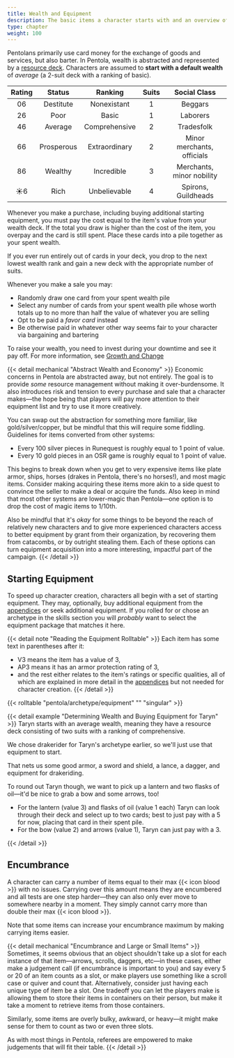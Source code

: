 ```yaml
---
title: Wealth and Equipment
description: The basic items a character starts with and an overview of their place in the economy
type: chapter
weight: 100
---
```


Pentolans primarily use card money for the exchange of goods and services, but also barter.
In Pentola, wealth is abstracted and represented by a [resource deck](/01-core-mechanics/resource-decks).
Characters are assumed to **start with a default wealth** of _average_ (a 2-suit deck with a ranking of basic).

| Rating |   Status   |    Ranking    | Suits |        Social Class        |
|:------:|:----------:|:-------------:|:-----:|:--------------------------:|
| 06     | Destitute  | Nonexistant   |   1   | Beggars                    |
| 26     | Poor       | Basic         |   1   | Laborers                   |
| 46     | Average    | Comprehensive |   2   | Tradesfolk                 |
| 66     | Prosperous | Extraordinary |   2   | Minor merchants, officials |
| 86     | Wealthy    | Incredible    |   3   | Merchants, minor nobility  |
| ☀️️️6     | Rich       | Unbelievable |   4   | Spirons, Guildheads        |

Whenever you make a purchase, including buying additional starting equipment, you must pay the cost equal to the item's value from your wealth deck.
If the total you draw is higher than the cost of the item, you overpay and the card is still spent.
Place these cards into a pile together as your spent wealth.

If you ever run entirely out of cards in your deck, you drop to the next lowest wealth rank and gain a new deck with the appropriate number of suits.

Whenever you make a sale you may:

- Randomly draw one card from your spent wealth pile
- Select any number of cards from your spent wealth pile whose worth totals up to no more than half the value of whatever you are selling
- Opt to be paid a _favor card_ instead
- Be otherwise paid in whatever other way seems fair to your character via bargaining and bartering

To raise your wealth, you need to invest during your downtime and see it pay off.
For more information, see [Growth and Change](/02-character-creation/growth-and-change/)

<!-- TODO: Fill out favor cards

## Favor Cards

When a character opts to be paid with a favor card the referee deals them a card from the Favors Deck.
This is a special full deck of Pentolan cards each of which is simultaneously currency _and_ a minor one-use magical item.
To trigger the card's effect you must tear it in half, destroying it irrevocably.

If the value of the favor card is _less_ than the value of whatever is being sold you may try to convince the purchaser to offer another card instead (by haggling, intimidating, reasoning, etc).
You may try to convince them to draw an _additional_ card, but the test will be one step harder.

If the value  of the favor card is _higher_ than the value of whatever is being sold the buyer is overpaying for some reason—they may or may not be aware that they're overpaying depending on the context.

| Card | Effect |
|:----:|:-------|
|  1 ♠  | TODO
|  2 ♠  | TODO
|  3 ♠  | TODO
|  4 ♠  | TODO
|  5 ♠  | TODO
|  6 ♠  | TODO
|  7 ♠  | TODO
|  J ♠  | Remove a blemish or scar from self.
|  K ♠  | Remove the need to breathe for self for an hour.
|  Q ♠  | Nourish self for a week as if having eaten delicious, hearty meals every day.
|  1 ♥  | TODO
|  2 ♥  | TODO
|  3 ♥  | TODO
|  4 ♥  | TODO
|  5 ♥  | TODO
|  6 ♥  | TODO
|  7 ♥  | TODO
|  J ♥  | TODO
|  K ♥  | TODO
|  Q ♥  | TODO
|  1 ♣  | TODO
|  2 ♣  | TODO
|  3 ♣  | TODO
|  4 ♣  | TODO
|  5 ♣  | TODO
|  6 ♣  | TODO
|  7 ♣  | TODO
|  J ♣  | TODO
|  K ♣  | TODO
|  Q ♣  | TODO
|  1 ♦  | TODO
|  2 ♦  | TODO
|  3 ♦  | TODO
|  4 ♦  | TODO
|  5 ♦  | TODO
|  6 ♦  | TODO
|  7 ♦  | TODO
|  J ♦  | TODO
|  K ♦  | TODO
|  Q ♦  | TODO

-->

{{< detail mechanical "Abstract Wealth and Economy" >}}
Economic concerns in Pentola are abstracted away, but not entirely.
The goal is to provide _some_ resource management without making it over-burdensome.
It also introduces risk and tension to every purchase and sale that a character makes—the hope being that players will pay more attention to their equipment list and try to use it more creatively.

You can swap out the abstraction for something more familiar, like gold/silver/copper, but be mindful that this will require some fiddling.
Guidelines for items converted from other systems:

+ Every 100 silver pieces in Runequest is roughly equal to 1 point of value.
+ Every 10 gold pieces in an OSR game is roughly equal to 1 point of value.

This begins to break down when you get to very expensive items like plate armor, ships, horses (drakes in Pentola, there's no horses!), and most magic items.
Consider making acquiring these items more akin to a side quest to convince the seller to make a deal or acquire the funds.
Also keep in mind that most other systems are lower-magic than Pentola—one option is to drop the cost of magic items to 1/10th.

Also be mindful that it's _okay_ for some things to be beyond the reach of relatively new characters and to give more experienced characters access to better equipment by grant from their organization, by recovering them from catacombs, or by outright stealing them.
Each of these options can turn equipment acquisition into a more interesting, impactful part of the campaign.
{{< /detail >}}

## Starting Equipment

To speed up character creation, characters all begin with a set of starting equipment.
They may, optionally, buy additional equipment from the [appendices](/appendices/equipment) or seek additional equipment.
If you rolled for or chose an archetype in the skills section you will _probably_ want to select the equipment package that matches it here.

{{< detail note "Reading the Equipment Rolltable" >}}
Each item has some text in parentheses after it:

- V3 means the item has a value of 3,
- AP3 means it has an armor protection rating of 3,
- and the rest either relates to the item's ratings or specific qualities, all of which are explained in more detail in the [appendices](/appendices/equipment) but not needed for character creation.
{{< /detail >}}

{{< rolltable "pentola/archetype/equipment" "" "singular" >}}

{{< detail example "Determining Wealth and Buying Equipment for Taryn" >}}
Taryn starts with an average wealth, meaning they have a resource deck consisting of two suits with a ranking of comprehensive.

We chose drakerider for Taryn's archetype earlier, so we'll just use that equipment to start.

That nets us some good armor, a sword and shield, a lance, a dagger, and equipment for drakeriding.

To round out Taryn though, we want to pick up a lantern and two flasks of oil—it'd be nice to grab a bow and some arrows, too!

- For the lantern (value 3) and flasks of oil (value 1 each) Taryn can look through their deck and select up to two cards; best to just pay with a 5 for now, placing that card in their spent pile.
- For the bow (value 2) and arrows (value 1), Taryn can just pay with a 3.

{{< /detail >}}

## Encumbrance

A character can carry a number of items equal to their max {{< icon blood >}} with no issues.
Carrying over this amount means they are encumbered and all tests are one step harder—they can also only ever move to somewhere nearby in a moment.
They simply cannot carry more than double their max {{< icon blood >}}.

Note that some items can increase your encumbrance maximum by making carrying items easier.

{{< detail mechanical "Encumbrance and Large or Small Items" >}}
Sometimes, it seems obvious that an object shouldn't take up a slot for each instance of that item—arrows, scrolls, daggers, etc—in these cases, either make a judgement call (if encumbrance is important to you) and say every 5 or 20 of an item counts as a slot, or make players use something like a scroll case or quiver and count that.
Alternatively, consider just having each unique type of item be a slot.
One tradeoff you can let the players make is allowing them to store their items in containers on their person, but make it take a moment to retrieve items from those containers.

Similarly, some items are overly bulky, awkward, or heavy—it might make sense for them to count as two or even three slots.

As with most things in Pentola, referees are empowered to make judgements that will fit their table.
{{< /detail >}}
